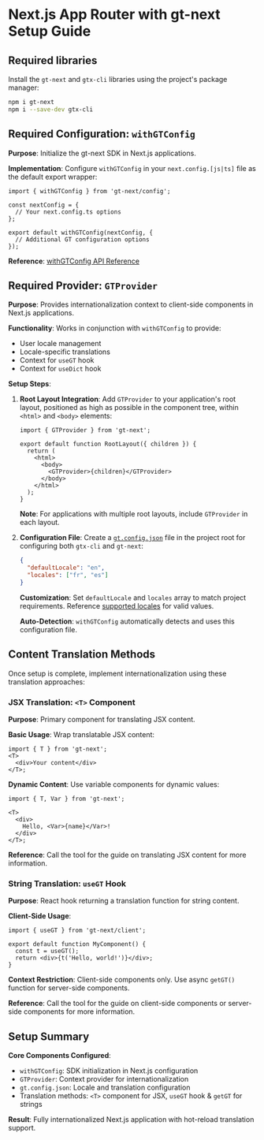 # Next.js App Router with gt-next Setup Guide

## Required libraries

Install the `gt-next` and `gtx-cli` libraries using the project's package manager:

```bash
npm i gt-next
npm i --save-dev gtx-cli
```

## Required Configuration: `withGTConfig`

**Purpose**: Initialize the gt-next SDK in Next.js applications.

**Implementation**: Configure `withGTConfig` in your `next.config.[js|ts]` file as the default export wrapper:

```tsx title="next.config.ts"
import { withGTConfig } from 'gt-next/config';

const nextConfig = {
  // Your next.config.ts options
};

export default withGTConfig(nextConfig, {
  // Additional GT configuration options
});
```

**Reference**: [withGTConfig API Reference](/docs/next/api/config/withGTConfig)

## Required Provider: `GTProvider`

**Purpose**: Provides internationalization context to client-side components in Next.js applications.

**Functionality**: Works in conjunction with `withGTConfig` to provide:

- User locale management
- Locale-specific translations
- Context for `useGT` hook
- Context for `useDict` hook

**Setup Steps**:

1. **Root Layout Integration**: Add `GTProvider` to your application's root layout, positioned as high as possible in the component tree, within `<html>` and `<body>` elements:

   ```tsx copy title="src/layout.tsx"
   import { GTProvider } from 'gt-next';

   export default function RootLayout({ children }) {
     return (
       <html>
         <body>
           <GTProvider>{children}</GTProvider>
         </body>
       </html>
     );
   }
   ```

   **Note**: For applications with multiple root layouts, include `GTProvider` in each layout.

2. **Configuration File**: Create a [`gt.config.json`](/docs/cli/reference/config) file in the project root for configuring both `gtx-cli` and `gt-next`:

   ```json title="gt.config.json" copy
   {
     "defaultLocale": "en",
     "locales": ["fr", "es"]
   }
   ```

   **Customization**: Set `defaultLocale` and `locales` array to match project requirements. Reference [supported locales](/docs/platform/locale-strings) for valid values.

   **Auto-Detection**: `withGTConfig` automatically detects and uses this configuration file.

## Content Translation Methods

Once setup is complete, implement internationalization using these translation approaches:

### JSX Translation: `<T>` Component

**Purpose**: Primary component for translating JSX content.

**Basic Usage**: Wrap translatable JSX content:

```tsx
import { T } from 'gt-next';
<T>
  <div>Your content</div>
</T>;
```

**Dynamic Content**: Use variable components for dynamic values:

```tsx
import { T, Var } from 'gt-next';

<T>
  <div>
    Hello, <Var>{name}</Var>!
  </div>
</T>;
```

**Reference**: Call the tool for the guide on translating JSX content for more information.

### String Translation: `useGT` Hook

**Purpose**: React hook returning a translation function for string content.

**Client-Side Usage**:

```tsx
import { useGT } from 'gt-next/client';

export default function MyComponent() {
  const t = useGT();
  return <div>{t('Hello, world!')}</div>;
}
```

**Context Restriction**: Client-side components only. Use async `getGT()` function for server-side components.

**Reference**: Call the tool for the guide on client-side components or server-side components for more information.

## Setup Summary

**Core Components Configured**:

- `withGTConfig`: SDK initialization in Next.js configuration
- `GTProvider`: Context provider for internationalization
- `gt.config.json`: Locale and translation configuration
- Translation methods: `<T>` component for JSX, `useGT` hook & `getGT` for strings

**Result**: Fully internationalized Next.js application with hot-reload translation support.
